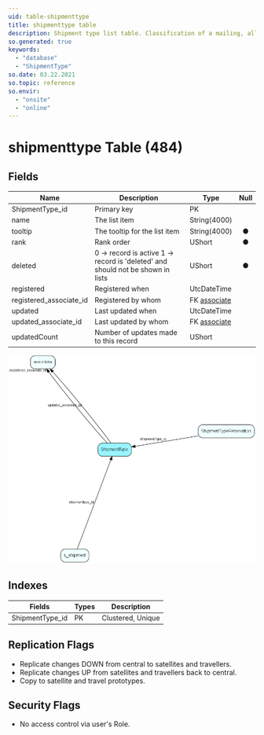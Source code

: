 ```yaml
---
uid: table-shipmenttype
title: shipmenttype table
description: Shipment type list table. Classification of a mailing, allowing recipients to subscribe to lists
so.generated: true
keywords:
  - "database"
  - "ShipmentType"
so.date: 03.22.2021
so.topic: reference
so.envir:
  - "onsite"
  - "online"
---
```


# shipmenttype Table (484)

## Fields

| Name | Description | Type | Null |
|------|-------------|------|:----:|
|ShipmentType\_id|Primary key|PK| |
|name|The list item|String(4000)| |
|tooltip|The tooltip for the list item|String(4000)|&#x25CF;|
|rank|Rank order|UShort|&#x25CF;|
|deleted|0 -&gt; record is active 1 -&gt; record is &apos;deleted&apos; and should not be shown in lists|UShort|&#x25CF;|
|registered|Registered when|UtcDateTime| |
|registered\_associate\_id|Registered by whom|FK [associate](associate.md)| |
|updated|Last updated when|UtcDateTime| |
|updated\_associate\_id|Last updated by whom|FK [associate](associate.md)| |
|updatedCount|Number of updates made to this record|UShort| |


![ShipmentType table relationship diagram](./media/ShipmentType.png)

## Indexes

| Fields | Types | Description |
|--------|-------|-------------|
|ShipmentType\_id |PK |Clustered, Unique |

## Replication Flags

* Replicate changes DOWN from central to satellites and travellers.
* Replicate changes UP from satellites and travellers back to central.
* Copy to satellite and travel prototypes.

## Security Flags

* No access control via user's Role.

